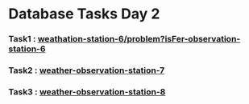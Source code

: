 
# Database Tasks Day 2 

### Task1  : [weathation-station-6/problem?isFer-observation-station-6](https://www.hackerrank.com/challenges/weather-observullScreen=true) 

### Task2  : [weather-observation-station-7](https://www.hackerrank.com/challenges/weather-observation-station-7/problem?isFullScreen=true)

### Task3  : [weather-observation-station-8](https://www.hackerrank.com/challenges/weather-observation-station-8/problem?isFullScreen=true)









